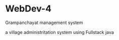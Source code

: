 # WebDev-4

Grampanchayat management system

a village administritation system using Fullstack java
